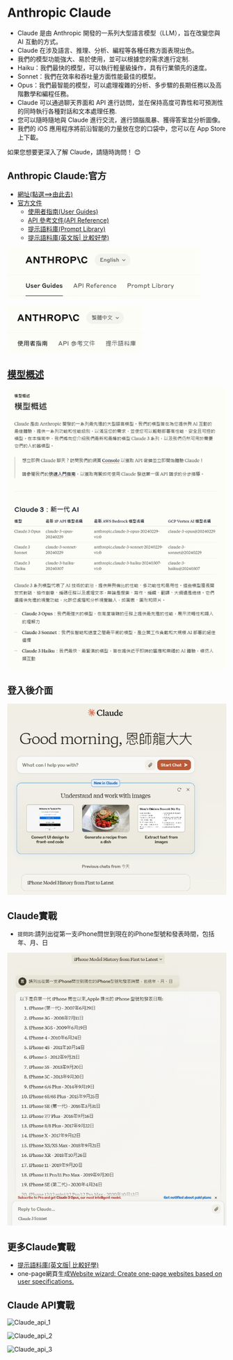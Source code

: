 # Anthropic Claude
- Claude 是由 Anthropic 開發的一系列大型語言模型（LLM），旨在改變您與 AI 互動的方式。
- Claude 在涉及語言、推理、分析、編程等各種任務方面表現出色。
- 我們的模型功能強大、易於使用，並可以根據您的需求進行定制.
- Haiku：我們最快的模型，可以執行輕量級操作，具有行業領先的速度。
- Sonnet：我們在效率和吞吐量方面性能最佳的模型。
- Opus：我們最智能的模型，可以處理複雜的分析、多步驟的長期任務以及高階數學和編程任務。
- Claude 可以通過聊天界面和 API 進行訪問，並在保持高度可靠性和可預測性的同時執行各種對話和文本處理任務.
- 您可以隨時隨地與 Claude 進行交流，進行頭腦風暴、獲得答案並分析圖像。
- 我們的 iOS 應用程序將前沿智能的力量放在您的口袋中，您可以在 App Store 上下載。

如果您想要更深入了解 Claude，請隨時詢問！ 😊

## Anthropic Claude:官方
- [網址(點選==>由此去)](https://www.anthropic.com/claude)
- [官方文件](https://docs.anthropic.com/zh-TW/docs/intro-to-claude)
  - [使用者指南(User Guides)](https://docs.anthropic.com/zh-TW/docs/intro-to-claude)
  - [API 參考文件(API Reference)](https://docs.anthropic.com/zh-TW/api/getting-started)
  - [提示語料庫(Prompt Library)](https://docs.anthropic.com/zh-TW/prompt-library/library)
  - [提示語料庫(英文版| 比較好學)](https://docs.anthropic.com/en/prompt-library/library)

![Claude_1.png](./pics/Claude_1.png)

![Claude_2.png](./pics/Claude_2.png)


## [模型概述](https://docs.anthropic.com/zh-TW/docs/models-overview)

![Claude_3.png](./pics/Claude_3.png)

## 登入後介面

![Claude_5.png](./pics/Claude_5.png)

## Claude實戰

- `提問詞`:請列出從第一支iPhone問世到現在的iPhone型號和發表時間，包括年、月、日 

![Claude_4.png](./pics/Claude_4.png)

## 更多Claude實戰
- [提示語料庫(英文版| 比較好學)](https://docs.anthropic.com/en/prompt-library/library)
- one-page網頁生成[Website wizard: Create one-page websites based on user specifications.](https://docs.anthropic.com/en/prompt-library/website-wizard)


## Claude API實戰

![Claude_api_1](Claude_api_1.png)

![Claude_api_2](Claude_api_2.png)

![Claude_api_3](Claude_api_3.png)
